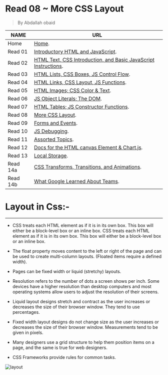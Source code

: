 # Read 08 ~ More CSS Layout
> By Abdallah obaid

**NAME** | **URL**
------------------ | -------------
Home    | [Home](https://abdallah-obaid.github.io/reading-notes/).
 Read 01     | [Introductory HTML and JavaScript](https://abdallah-obaid.github.io/reading-notes/class-01).
 Read 02     | [HTML Text, CSS Introduction, and Basic JavaScript Instructions](https://abdallah-obaid.github.io/reading-notes/class-02).
 Read 03     | [HTML Lists, CSS Boxes, JS Control Flow](https://abdallah-obaid.github.io/reading-notes/class-03).
 Read 04     | [HTML Links, CSS Layout, JS Functions](https://abdallah-obaid.github.io/reading-notes/class-04).
 Read 05     | [HTML Images; CSS Color & Text](https://abdallah-obaid.github.io/reading-notes/class-05).
 Read 06     | [JS Object Literals; The DOM](https://abdallah-obaid.github.io/reading-notes/class-06).
 Read 07     | [HTML Tables; JS Constructor Functions](https://abdallah-obaid.github.io/reading-notes/class-07).
 Read 08     | [More CSS Layout](https://abdallah-obaid.github.io/reading-notes/class-08).
 Read 09     | [Forms and Events](https://abdallah-obaid.github.io/reading-notes/class-09).
 Read 10     | [JS Debugging](https://abdallah-obaid.github.io/reading-notes/class-10).
 Read 11     | [Assorted Topics](https://abdallah-obaid.github.io/reading-notes/class-11).
 Read 12     | [Docs for the HTML canvas Element & Chart.js](https://abdallah-obaid.github.io/reading-notes/class-12).
 Read 13     | [Local Storage](https://abdallah-obaid.github.io/reading-notes/class-13).
 Read 14a    | [CSS Transforms, Transitions, and Animations](https://abdallah-obaid.github.io/reading-notes/).
 Read 14b    | [What Google Learned About Teams](https://abdallah-obaid.github.io/reading-notes/).
# Layout in Css:-
----------------------------------
* CSS treats each HTML element as if it is in its own box. This box will either be a block-level box or an inline box.
 CSS treats each HTML element as if it is in its own box. This box will either be a block-level box or an inline box.
* The float property moves content to the left or right of the page and can be used to create multi-column layouts. (Floated items require a defined width).

* Pages can be fixed width or liquid (stretchy) layouts.
* Resolution refers to the number of dots a screen shows per inch. Some devices have a higher resolution than desktop computers and most operating systems allow users to adjust the resolution of their screens.
* Liquid layout designs stretch and contract as the user increases or decreases the size of their browser window. They tend to use percentages.
* Fixed width layout designs do not change size as the user increases or decreases the size of their browser window. Measurements tend to be given in pixels.
* Many designers use a grid structure to help them position items on a page, and the same is true for web designers.
* CSS Frameworks provide rules for common tasks.


![layout](https://cdn-images-1.medium.com/max/800/1*A4AZXGxmMSPgmoMzdmh98A.gif)

